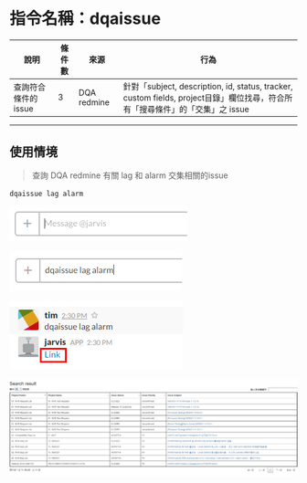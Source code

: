 # 指令名稱：dqaissue

| 說明 | 條件數 | 來源 | 行為 |
| --- | --- | --- | --- |
| 查詢符合條件的issue | 3 | DQA redmine | 針對「subject, description, id, status, tracker, custom fields, project目錄」欄位找尋，符合所有「搜尋條件」的「交集」之 issue |

---

## 使用情境

> 查詢 DQA redmine 有關 lag 和 alarm 交集相關的issue

```
dqaissue lag alarm
```

![](/assets/2017-03-10_143613.PNG)



![](/assets/2017-03-10_144858.PNG)



![](/assets/2017-03-10_145500.PNG)



![](/assets/2017-03-10_143919.PNG)

